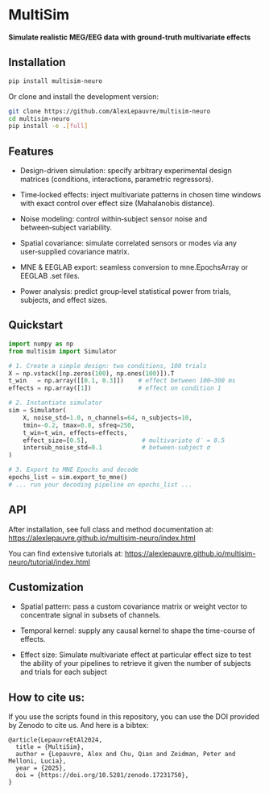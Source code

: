 # MultiSim

**Simulate realistic MEG/EEG data with ground-truth multivariate effects**

## Installation

```bash
pip install multisim-neuro
```

Or clone and install the development version:

```bash
git clone https://github.com/AlexLepauvre/multisim-neuro
cd multisim-neuro
pip install -e .[full]
```

## Features

- Design-driven simulation: specify arbitrary experimental design matrices (conditions, interactions, parametric regressors).

- Time‑locked effects: inject multivariate patterns in chosen time windows with exact control over effect size (Mahalanobis distance).

- Noise modeling: control within‑subject sensor noise and between‑subject variability.

- Spatial covariance: simulate correlated sensors or modes via any user‑supplied covariance matrix.

- MNE & EEGLAB export: seamless conversion to mne.EpochsArray or EEGLAB .set files.

- Power analysis: predict group‑level statistical power from trials, subjects, and effect sizes.

## Quickstart
```python
import numpy as np
from multisim import Simulator

# 1. Create a simple design: two conditions, 100 trials
X = np.vstack([np.zeros(100), np.ones(100)]).T  
t_win   = np.array([[0.1, 0.3]])    # effect between 100–300 ms
effects = np.array([1])             # effect on condition 1

# 2. Instantiate simulator
sim = Simulator(
    X, noise_std=1.0, n_channels=64, n_subjects=10,
    tmin=-0.2, tmax=0.8, sfreq=250,
    t_win=t_win, effects=effects,
    effect_size=[0.5],               # multivariate d′ = 0.5
    intersub_noise_std=0.1           # between-subject σ
)

# 3. Export to MNE Epochs and decode
epochs_list = sim.export_to_mne()
# ... run your decoding pipeline on epochs_list ...
```

## API
After installation, see full class and method documentation at: https://alexlepauvre.github.io/multisim-neuro/index.html

You can find extensive tutorials at:
https://alexlepauvre.github.io/multisim-neuro/tutorial/index.html

## Customization

- Spatial pattern: pass a custom covariance matrix or weight vector to concentrate signal in subsets of channels.

- Temporal kernel: supply any causal kernel to shape the time-course of effects.

- Effect size: Simulate multivariate effect at particular effect size to test the ability of your pipelines to retrieve it given the number of subjects and trials for each subject

## How to cite us:
If you use the scripts found in this repository, you can use the DOI provided by Zenodo to cite us. And here is a bibtex:

```
@article{LepauvreEtAl2024,
  title = {MultiSim},
  author = {Lepauvre, Alex and Chu, Qian and Zeidman, Peter and Melloni, Lucia},
  year = {2025},
  doi = {https://doi.org/10.5281/zenodo.17231750},
}
```
